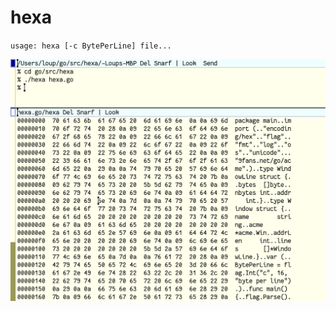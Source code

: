 # hexa

`usage: hexa [-c BytePerLine] file...`

![demo](https://github.com/LoupLobet/hexa/blob/main/demo.png?raw=true)